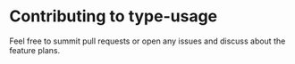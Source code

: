 # Contributing to type-usage

Feel free to summit pull requests or open any issues and discuss about the feature plans.
